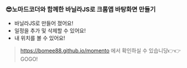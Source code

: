 ### 😎노마드코더와 함께한 바닐라JS로 크롬앱 바탕화면 만들기
* 바닐라JS로 만들어 졌어요!
* 일정을 추가 및 삭제할 수 있어요!
* 내 위치를 볼 수 있어요!

> https://bomee88.github.io/momento 에서 확인하실 수 있습니당👉👉GOGO!
 
